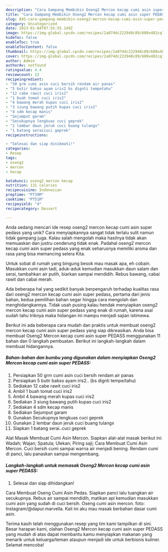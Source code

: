 ```yaml
---
description: "Cara Gampang Membikin Oseng2 Mercon kecap cumi asin super PEDASS yang Enak"
title: "Cara Gampang Membikin Oseng2 Mercon kecap cumi asin super PEDASS yang Enak"
slug: 845-cara-gampang-membikin-oseng2-mercon-kecap-cumi-asin-super-pedass-yang-enak
category: Uncategorized
date: 2023-01-04T07:55:55.149Z
image: https://img-global.cpcdn.com/recipes/2a074dc222948c89/680x482cq70/oseng2-mercon-kecap-cumi-asin-super-pedass-foto-resep-utama.jpg
hideToc: false
enableToc: true
enableTocContent: false
thumbnail: https://img-global.cpcdn.com/recipes/2a074dc222948c89/680x482cq70/oseng2-mercon-kecap-cumi-asin-super-pedass-foto-resep-utama.jpg
cover: https://img-global.cpcdn.com/recipes/2a074dc222948c89/680x482cq70/oseng2-mercon-kecap-cumi-asin-super-pedass-foto-resep-utama.jpg
author: Admin
authorAv: notfound
ratingvalue: 4.4
reviewcount: 22
recipeingredient:
- "50 grm cumi asin cuci bersih rendam air panas"
- "5 butir bakso ayam iris2 bs dignti tempetahu"
- "12 cabe rawit cuci iris2"
- "1 buah tomat cuci iris2"
- "4 bawang merah kupas cuci iris2"
- "3 siung bawang putih kupas cuci iris2"
- "4 sdm kecap manis"
- "Sejumput garam"
- "Secukupnya lengkuas cuci geprek"
- "2 lembar daun jeruk cuci buang tulangx"
- "1 batang seraicuci geprek"
recipeinstructions:

- "Selesai dan siap dinikmati!"
categories:
- Resep
tags:
- oseng2
- mercon
- kecap

katakunci: oseng2 mercon kecap 
nutrition: 131 calories
recipecuisine: Indonesian
preptime: "PT39M"
cooktime: "PT51M"
recipeyield: "4"
recipecategory: Dessert

---
```





Anda sedang mencari ide resep oseng2 mercon kecap cumi asin super pedass yang unik? Cara menyiapkannya sangat tidak terlalu sulit namun tidak gampang juga. Kalau salah mengolah maka hasilnya tidak akan memuaskan dan justru cenderung tidak enak. Padahal oseng2 mercon kecap cumi asin super pedass yang enak seharusnya memiliki aroma dan rasa yang bisa memancing selera Kita.





Untuk sobat di rumah yang bingung besok mau masak apa, eh cobain. Masukkan cumi asin tadi, aduk-aduk kemudian masukkan daun salam dan serai, tambahkan air putih, biarkan sampai mendidih. Rebus bawang, cabai rawit dan cabai merah.

Ada beberapa hal yang sedikit banyak berpengaruh terhadap kualitas rasa dari oseng2 mercon kecap cumi asin super pedass, pertama dari jenis bahan, kedua pemilihan bahan segar hingga cara mengolah dan menghidangkannya. Tidak usah pusing kalau hendak menyiapkan oseng2 mercon kecap cumi asin super pedass yang enak di rumah, karena asal sudah tahu triknya maka hidangan ini mampu menjadi sajian istimewa.






Berikut ini ada beberapa cara mudah dan praktis untuk membuat oseng2 mercon kecap cumi asin super pedass yang siap dikreasikan. Anda bisa membuat Oseng2 Mercon kecap cumi asin super PEDASS menggunakan 11 bahan dan 0 langkah pembuatan. Berikut ini langkah-langkah dalam membuat hidangannya.

<!--inarticleads1-->

##### Bahan-bahan dan bumbu yang digunakan dalam menyiapkan Oseng2 Mercon kecap cumi asin super PEDASS:

1. Persiapkan 50 grm cumi asin cuci bersih rendam air panas
1. Persiapkan 5 butir bakso ayam iris2.. (bs dignti tempe/tahu)
1. Sediakan 12 cabe rawit cuci iris2
1. Ambil 1 buah tomat cuci iris2
1. Ambil 4 bawang merah kupas cuci iris2
1. Sediakan 3 siung bawang putih kupas cuci iris2
1. Sediakan 4 sdm kecap manis
1. Sediakan Sejumput garam
1. Gunakan Secukupnya lengkuas cuci geprek
1. Gunakan 2 lembar daun jeruk cuci buang tulangx
1. Siapkan 1 batang serai..cuci geprek


Alat Masak Membuat Cumi Asin Mercon. Siapkan alat-alat masak berikut ini: Wadah; Wajan; Spatula; Ulekan; Piring saji; Cara Membuat Cumi Asin Mercon. Cuci bersih cumi sampai warna air menjadi bening. Rendam cumi di panci, lalu panaskan sampai mengembang. 

<!--inarticleads2-->

##### Langkah-langkah untuk memasak Oseng2 Mercon kecap cumi asin super PEDASS:


1. Selesai dan siap dihidangkan!

Cara Membuat Oseng Cumi Asin Pedas. Siapkan panci lalu tuangkan air secukupnya. Rebus air sampai mendidih, matikan api kemudian masukkan cumi asin yang sudah di cuci bersih. Oseng cumi asin mercon. foto: Instagram/@dapur.marvella. Kali ini aku mau masak berbahan dasar cumi asin. 

Terima kasih telah menggunakan resep yang tim kami tampilkan di sini. Besar harapan kami, olahan Oseng2 Mercon kecap cumi asin super PEDASS yang mudah di atas dapat membantu kamu menyiapkan makanan yang menarik untuk keluarga/teman ataupun menjadi ide untuk berbisnis kuliner. Selamat mencoba!
